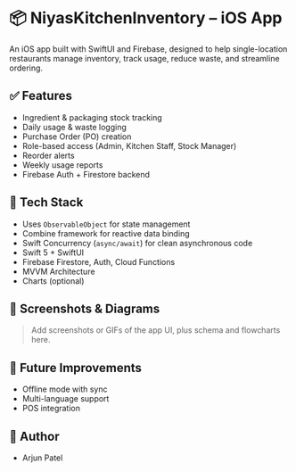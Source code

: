 # 📦 NiyasKitchenInventory – iOS App

An iOS app built with SwiftUI and Firebase, designed to help single-location restaurants manage inventory, track usage, reduce waste, and streamline ordering.

## ✅ Features
- Ingredient & packaging stock tracking
- Daily usage & waste logging
- Purchase Order (PO) creation
- Role-based access (Admin, Kitchen Staff, Stock Manager)
- Reorder alerts
- Weekly usage reports
- Firebase Auth + Firestore backend

## 🔧 Tech Stack
- Uses `ObservableObject` for state management
- Combine framework for reactive data binding
- Swift Concurrency (`async/await`) for clean asynchronous code
- Swift 5 + SwiftUI
- Firebase Firestore, Auth, Cloud Functions
- MVVM Architecture
- Charts (optional)


## 📸 Screenshots & Diagrams
> Add screenshots or GIFs of the app UI, plus schema and flowcharts here.

## 🚀 Future Improvements
- Offline mode with sync
- Multi-language support
- POS integration

## 👤 Author
- Arjun Patel


